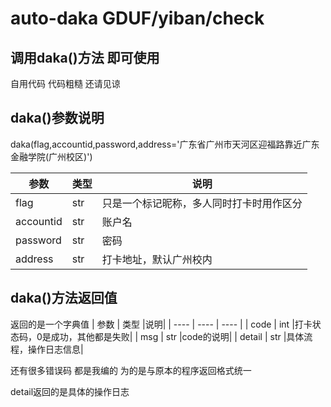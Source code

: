 # auto-daka GDUF/yiban/check
## 调用daka()方法 即可使用 
自用代码 代码粗糙 还请见谅
## daka()参数说明
daka(flag,accountid,password,address='广东省广州市天河区迎福路靠近广东金融学院(广州校区)')

|  参数   | 类型  |说明|
|  ----  | ----  | ---- |
| flag  | str |只是一个标记昵称，多人同时打卡时用作区分|
| accountid  | str |账户名|
| password  | str |密码|
| address  | str |打卡地址，默认广州校内|
## daka()方法返回值
返回的是一个字典值
|  参数   | 类型  |说明|
|  ----  | ----  | ---- |
| code  | int |打卡状态码，0是成功，其他都是失败|
| msg | str |code的说明|
|  detail   | str  |具体流程，操作日志信息|


还有很多错误码 都是我编的 为的是与原本的程序返回格式统一

detail返回的是具体的操作日志
